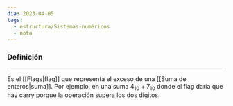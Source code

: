```yaml
---
dia: 2023-04-05
tags:
  - estructura/Sistemas-numéricos
  - nota
---
```

### Definición
---
Es el [[Flags|flag]] que representa el exceso de una [[Suma de enteros|suma]]. Por ejemplo, en una suma $4_{10} + 7_{10}$ donde el flag daría que hay carry porque la operación supera los dos digitos.